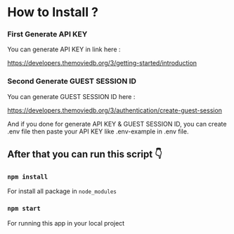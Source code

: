 # How to Install ?

### First Generate API KEY

You can generate API KEY in link here :

https://developers.themoviedb.org/3/getting-started/introduction

### Second Generate GUEST SESSION ID

You can generate GUEST SESSION ID here :

https://developers.themoviedb.org/3/authentication/create-guest-session

And if you done for generate API KEY & GUEST SESSION ID, you can create .env file then paste your API KEY like .env-example in .env file.

## After that you can run this script 👇

### `npm install`

For install all package in `node_modules`

### `npm start`

For running this app in your local project

